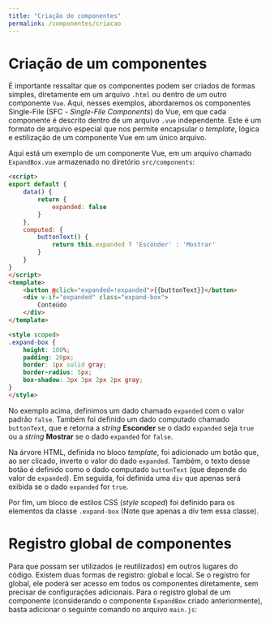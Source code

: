 ```yaml
---
title: "Criação de componentes"
permalink: /componentes/criacao
---
```


# Criação de um componentes

É importante ressaltar que os componentes podem ser criados de formas simples, diretamente em um arquivo `.html` ou dentro de um outro componente `Vue`. Aqui, nesses exemplos, abordaremos os componentes Single-File (SFC - _Single-File Components_) do Vue, em que cada componente é descrito dentro de um arquivo `.vue` independente. Este é um formato de arquivo especial que nos permite encapsular o _template_, lógica e estilização de um componente Vue em um único arquivo.

Aqui está um exemplo de um componente Vue, em um arquivo chamado `ExpandBox.vue` armazenado no diretório `src/components`:

```html
<script>
export default {
    data() {
        return {
            expanded: false
        }
    },
    computed: {
        buttonText() {
            return this.expanded ? 'Esconder' : 'Mostrar'
        }
    }
}
</script>
<template>
    <button @click="expanded=!expanded">{{buttonText}}</button>
    <div v-if="expanded" class="expand-box">
        Conteúdo
    </div>
</template>

<style scoped>
.expand-box {
    height: 100%;
    padding: 20px;
    border: 1px solid gray;
    border-radius: 5px;
    box-shadow: 3px 3px 2px 2px gray;
}
</style>
```

No exemplo acima, definimos um dado chamado `expanded` com o valor padrão `false`. Também foi definido um dado computado chamado `buttonText`, que e retorna a _string_ **Esconder** se o dado `expanded` seja `true` ou a _string_ **Mostrar** se o dado `expanded` for `false`.

Na árvore HTML, definida no bloco _template_, foi adicionado um botão que, ao ser clicado, inverte o valor do dado `expanded`. Também, o texto desse botão é definido como o dado computado `buttonText` (que depende do valor de `expanded`). Em seguida, foi definida uma `div` que apenas será exibida se o dado `expanded` for `true`.

Por fim, um bloco de estilos CSS (_style scoped_) foi definido para os elementos da classe `.expand-box` (Note que apenas a div tem essa classe).

# Registro global de componentes

Para que possam ser utilizados (e reutilizados) em outros lugares do código. Existem duas formas de registro: global e local. Se o registro for global, ele poderá ser acesso em todos os componentes diretamente, sem precisar de configurações adicionais. Para o registro global de um componente (considerando o componente `ExpandBox` criado anteriormente), basta adicionar o seguinte comando no arquivo `main.js`:

```js
